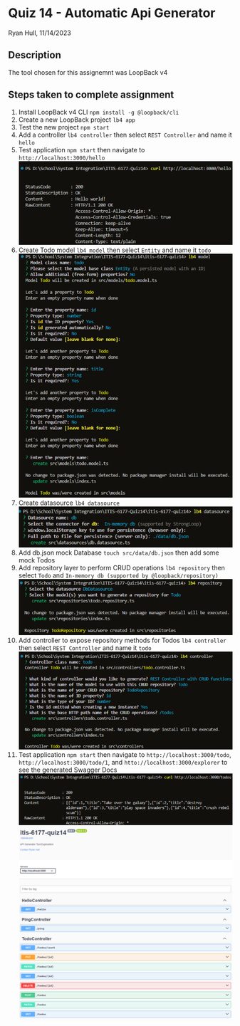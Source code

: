 # Quiz 14 - Automatic Api Generator

Ryan Hull, 11/14/2023

## Description

The tool chosen for this assignemnt was LoopBack v4

## Steps taken to complete assignment

1. Install LoopBack v4 CLI
`npm install -g @loopback/cli`
2. Create a new LoopBack project
`lb4 app`
3. Test the new project
`npm start`
4. Add a controller
`lb4 controller` then select `REST Controller` and name it `hello`
5. Test application
`npm start` then navigate to `http://localhost:3000/hello`
![Curl localhost/3000](image.png)
6. Create Todo model
`lb4 model` then select `Entity` and name it `todo`
![Todo model command](image-1.png)
7. Create datasource
`lb4 datasource`
![Datasource](image-2.png)
8. Add db.json mock Database
`touch src/data/db.json` then add some mock Todos
9. Add repository layer to perform CRUD operations
`lb4 repository` then select `Todo` and `In-memory db (supported by @loopback/repository)`
![Repository](image-3.png)
10. Add controller to expose repository methods for Todos
`lb4 controller` then select `REST Controller` and name it `todo`
![Todo Controller](image-4.png)
11. Test application
`npm start` then navigate to `http://localhost:3000/todo`, `http://localhost:3000/todo/1`, and `htto://localhost:3000/explorer` to see the generated Swagger Docs  
![Curl Todos](image-5.png)
![Swagger Docs](image-6.png)